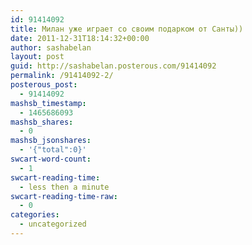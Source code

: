 ```yaml
---
id: 91414092
title: Милан уже играет со своим подарком от Санты))
date: 2011-12-31T18:14:32+00:00
author: sashabelan
layout: post
guid: http://sashabelan.posterous.com/91414092
permalink: /91414092-2/
posterous_post:
  - 91414092
mashsb_timestamp:
  - 1465686093
mashsb_shares:
  - 0
mashsb_jsonshares:
  - '{"total":0}'
swcart-word-count:
  - 1
swcart-reading-time:
  - less then a minute
swcart-reading-time-raw:
  - 0
categories:
  - uncategorized
---
```

[](http://instagr.am/p/dPASh/)